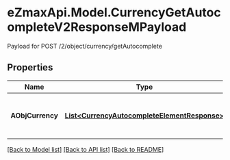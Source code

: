 # eZmaxApi.Model.CurrencyGetAutocompleteV2ResponseMPayload
Payload for POST /2/object/currency/getAutocomplete

## Properties

Name | Type | Description | Notes
------------ | ------------- | ------------- | -------------
**AObjCurrency** | [**List&lt;CurrencyAutocompleteElementResponse&gt;**](CurrencyAutocompleteElementResponse.md) | An array of Currency autocomplete element response. | 

[[Back to Model list]](../README.md#documentation-for-models) [[Back to API list]](../README.md#documentation-for-api-endpoints) [[Back to README]](../README.md)

